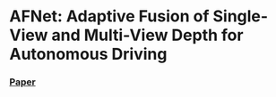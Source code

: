 # AFNet: Adaptive Fusion of Single-View and Multi-View Depth for Autonomous Driving
### [Paper]([https://arxiv.org/abs/2104.13325](https://arxiv.org/pdf/2403.07535.pdf)https://arxiv.org/pdf/2403.07535.pdf)
<br/>
